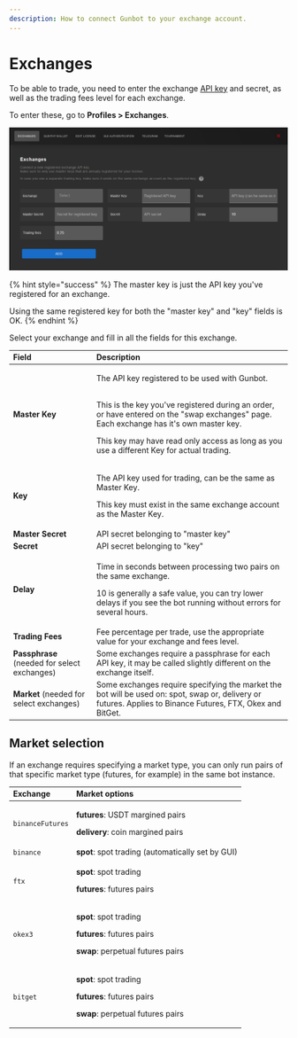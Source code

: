 ```yaml
---
description: How to connect Gunbot to your exchange account.
---
```


# Exchanges

To be able to trade, you need to enter the exchange [API key](../../about/supported-exchanges/creating-api-keys.md) and secret, as well as the trading fees level for each exchange.

To enter these, go to **Profiles &gt; Exchanges**.

![](../../.gitbook/assets/image%20%28122%29.png)

{% hint style="success" %}
The master key is just the API key you've registered for an exchange.

Using the same registered key for both the "master key" and "key" fields is OK.
{% endhint %}

Select your exchange and fill in all the fields for this exchange.

<table>
  <thead>
    <tr>
      <th style="text-align:left">Field</th>
      <th style="text-align:left">Description</th>
    </tr>
  </thead>
  <tbody>
    <tr>
      <td style="text-align:left"><b>Master Key</b>
      </td>
      <td style="text-align:left">
        <p>The API key registered to be used with Gunbot.</p>
        <p>
          <br />This is the key you&apos;ve registered during an order, or have entered
          on the &quot;swap exchanges&quot; page. Each exchange has it&apos;s own
          master key.
          <br />
        </p>
        <p>This key may have read only access as long as you use a different Key
          for actual trading.</p>
      </td>
    </tr>
    <tr>
      <td style="text-align:left"><b>Key</b>
      </td>
      <td style="text-align:left">
        <p>The API key used for trading, can be the same as Master Key.</p>
        <p>This key must exist in the same exchange account as the Master Key.</p>
      </td>
    </tr>
    <tr>
      <td style="text-align:left"><b>Master Secret</b>
      </td>
      <td style="text-align:left">API secret belonging to &quot;master key&quot;</td>
    </tr>
    <tr>
      <td style="text-align:left"><b>Secret</b>
      </td>
      <td style="text-align:left">API secret belonging to &quot;key&quot;</td>
    </tr>
    <tr>
      <td style="text-align:left"><b>Delay</b>
      </td>
      <td style="text-align:left">
        <p>Time in seconds between processing two pairs on the same exchange.</p>
        <p>10 is generally a safe value, you can try lower delays if you see the
          bot running without errors for several hours.</p>
      </td>
    </tr>
    <tr>
      <td style="text-align:left"><b>Trading Fees</b>
      </td>
      <td style="text-align:left">Fee percentage per trade, use the appropriate value for your exchange
        and fees level.</td>
    </tr>
    <tr>
      <td style="text-align:left"><b>Passphrase</b> (needed for select exchanges)</td>
      <td style="text-align:left">Some exchanges require a passphrase for each API key, it may be called
        slightly different on the exchange itself.</td>
    </tr>
    <tr>
      <td style="text-align:left"><b>Market</b> (needed for select exchanges)</td>
      <td style="text-align:left">Some exchanges require specifying the market the bot will be used on:
        spot, swap or, delivery or futures. Applies to Binance Futures, FTX, Okex
        and BitGet.</td>
    </tr>
  </tbody>
</table>

## Market selection

If an exchange requires specifying a market type, you can only run pairs of that specific market type \(futures, for example\) in the same bot instance.

<table>
  <thead>
    <tr>
      <th style="text-align:left">Exchange</th>
      <th style="text-align:left">Market options</th>
    </tr>
  </thead>
  <tbody>
    <tr>
      <td style="text-align:left"><code>binanceFutures</code>
      </td>
      <td style="text-align:left">
        <p><b>futures</b>: USDT margined pairs</p>
        <p><b>delivery</b>: coin margined pairs</p>
      </td>
    </tr>
    <tr>
      <td style="text-align:left"><code>binance</code>
      </td>
      <td style="text-align:left"><b>spot</b>: spot trading (automatically set by GUI)</td>
    </tr>
    <tr>
      <td style="text-align:left"><code>ftx</code>
      </td>
      <td style="text-align:left">
        <p><b>spot</b>: spot trading</p>
        <p><b>futures</b>: futures pairs</p>
      </td>
    </tr>
    <tr>
      <td style="text-align:left"><code>okex3</code>
      </td>
      <td style="text-align:left">
        <p><b>spot</b>: spot trading</p>
        <p><b>futures</b>: futures pairs</p>
        <p><b>swap</b>: perpetual futures pairs</p>
      </td>
    </tr>
    <tr>
      <td style="text-align:left"><code>bitget</code>
      </td>
      <td style="text-align:left">
        <p><b>spot</b>: spot trading</p>
        <p><b>futures</b>: futures pairs</p>
        <p><b>swap</b>: perpetual futures pairs</p>
      </td>
    </tr>
  </tbody>
</table>

